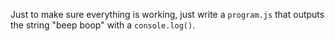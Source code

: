 Just to make sure everything is working, just write a `program.js` that outputs
the string "beep boop" with a `console.log()`.